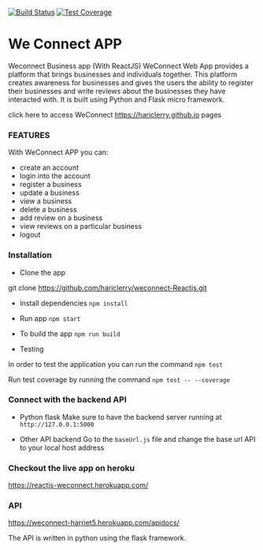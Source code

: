 [![Build Status](https://travis-ci.org/hariclerry/weconnect-Reactjs.svg?branch=master)](https://travis-ci.org/hariclerry/weconnect-Reactjs)
[![Test Coverage](https://api.codeclimate.com/v1/badges/79ef56c6b373e7fdc189/test_coverage)](https://codeclimate.com/github/hariclerry/weconnect-Reactjs/test_coverage)
# We Connect APP

Weconnect Business app (With ReactJS)
WeConnect Web App provides a platform that brings businesses and individuals together. This platform creates awareness for businesses and gives the users the ability to register their businesses and write reviews about the businesses they have interacted with. It is built using Python and Flask micro framework.

click here to access WeConnect https://hariclerry.github.io pages


### FEATURES

With WeConnect APP you can:
* create an account
* login into the account
* register a business
* update a business
* view a business
* delete a business
* add review on a business
* view reviews on a particular business
* logout

### Installation

* Clone the app

 git clone https://github.com/hariclerry/weconnect-Reactjs.git

* Install dependencies
  ```npm install```

* Run app
 ```npm start```

* To build the app
 ```npm run build```

* Testing

In order to test the application you can run the command
```npm test``` 

Run test coverage by running the command 
```npm test -- --coverage```

### Connect with the backend API
 * Python flask
  Make sure to have the backend server running at `http://127.0.0.1:5000`

* Other API backend
   Go to the `baseUrl.js` file and change the base url API to your local host address

### Checkout the live app on heroku
https://reactjs-weconnect.herokuapp.com/

### API
https://weconnect-harriet5.herokuapp.com/apidocs/

The API is written in python using the flask framework.